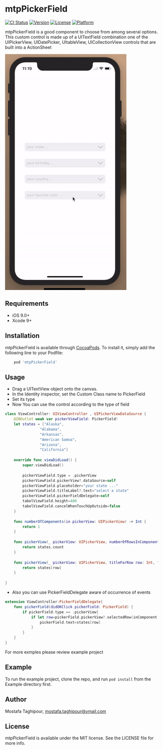 # mtpPickerField

[![CI Status](http://img.shields.io/travis/mostafa.taghipour@ymail.com/mtpPickerField.svg?style=flat)](https://travis-ci.org/mostafa.taghipour@ymail.com/mtpPickerField)
[![Version](https://img.shields.io/cocoapods/v/mtpPickerField.svg?style=flat)](http://cocoapods.org/pods/mtpPickerField)
[![License](https://img.shields.io/cocoapods/l/mtpPickerField.svg?style=flat)](http://cocoapods.org/pods/mtpPickerField)
[![Platform](https://img.shields.io/cocoapods/p/mtpPickerField.svg?style=flat)](http://cocoapods.org/pods/mtpPickerField)


mtpPickerField is a good component to choose from among several options.
This custom control is made up of a UITextField combination  one of the UIPickerView, UIDatePicker, UItableView, UICollectionView controls that are built into a ActionSheet

![screen shots](/screenshots/1.gif)



## Requirements
- iOS 9.0+
- Xcode 9+

## Installation

mtpPickerField is available through [CocoaPods](http://cocoapods.org). To install
it, simply add the following line to your Podfile:

```ruby
    pod 'mtpPickerField'
```


## Usage
- Drag a UITextView object onto the canvas.
- In the Identity inspector, set the Custom Class name to PickerField
- Set its type
- Now You can use the control according to the type of field

```swift
class ViewController: UIViewController , UIPickerViewDataSource {
    @IBOutlet weak var pickerViewField: PickerField!
    let states = ["Alaska",
                "Alabama",
                "Arkansas",
                "American Samoa",
                "Arizona",
                "California"]

    override func viewDidLoad() {
        super.viewDidLoad()

        pickerViewField.type = .pickerView
        pickerViewField.pickerView?.dataSource=self
        pickerViewField.placeholder="your state ..."
        pickerViewField.titleLabel?.text="select a state"
        pickerViewField.pickerFieldDelegate=self
        tabelViewField.height=400
        tabelViewField.cancelWhenTouchUpOutside=false
    }

    func numberOfComponents(in pickerView: UIPickerView) -> Int {
        return 1
    }

    func pickerView(_ pickerView: UIPickerView, numberOfRowsInComponent component: Int) -> Int {
        return states.count
    }

    func pickerView(_ pickerView: UIPickerView, titleForRow row: Int, forComponent component: Int) -> String? {
        return states[row]
    }

}

```

- Also you can use  PickerFieldDelegate aware of occurrence of events

```swift
extension ViewController:PickerFieldDelegate{
    func pickerField(didOKClick pickerField: PickerField) {
        if pickerField.type == .pickerView{
            if let row=pickerField.pickerView?.selectedRow(inComponent: 0){
                pickerField.text=states[row]
            }
        }
    }
}
```

For more exmples please review example project

## Example

To run the example project, clone the repo, and run `pod install` from the Example directory first.

## Author

Mostafa Taghipour, mostafa.taghipour@ymail.com

## License

mtpPickerField is available under the MIT license. See the LICENSE file for more info.

